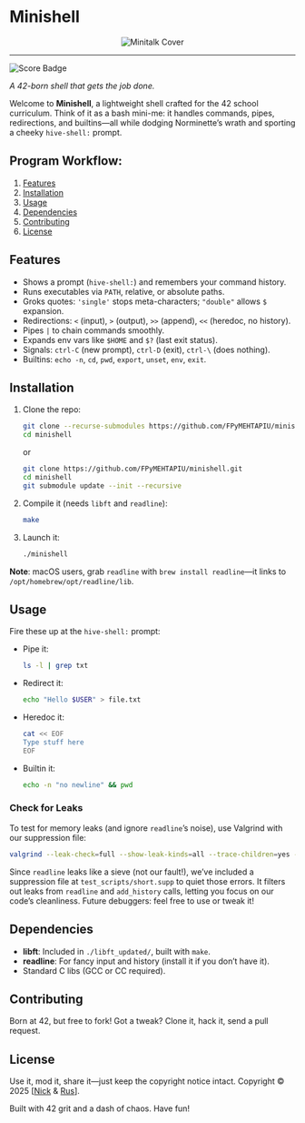 # Minishell
<p align="center">
  <img src="https://raw.githubusercontent.com/ayogun/42-project-badges/refs/heads/main/covers/cover-minishell.png" alt="Minitalk Cover">
</p>

---

<img src="https://img.shields.io/badge/Score-100%2F100-brightgreen" alt="Score Badge">

*A 42-born shell that gets the job done.*

Welcome to **Minishell**, a lightweight shell crafted for the 42 school curriculum. Think of it as a bash mini-me: it handles commands, pipes, redirections, and builtins—all while dodging Norminette’s wrath and sporting a cheeky `hive-shell:` prompt.

## Program Workflow:
<ol>
  <li><a href="#Features">Features</a></li>
  <li><a href="#Installation">Installation</a></li>
  <li><a href="#Usage">Usage</a></li>
  <li><a href="#Dependencies">Dependencies</a></li>
  <li><a href="#Contributing">Contributing</a></li>
  <li><a href="#License">License</a></li>
</ol>

## <h2 id="Features">Features</h2>
- Shows a prompt (`hive-shell:`) and remembers your command history.
- Runs executables via `PATH`, relative, or absolute paths.
- Groks quotes: `'single'` stops meta-characters; `"double"` allows `$` expansion.
- Redirections: `<` (input), `>` (output), `>>` (append), `<<` (heredoc, no history).
- Pipes `|` to chain commands smoothly.
- Expands env vars like `$HOME` and `$?` (last exit status).
- Signals: `ctrl-C` (new prompt), `ctrl-D` (exit), `ctrl-\` (does nothing).
- Builtins: `echo -n`, `cd`, `pwd`, `export`, `unset`, `env`, `exit`.

## <h2 id="Installation">Installation</h2>
1. Clone the repo:
   ```bash
   git clone --recurse-submodules https://github.com/FPyMEHTAPIU/minishell.git
   cd minishell
   ```
   or
   ```bash
   git clone https://github.com/FPyMEHTAPIU/minishell.git
   cd minishell
   git submodule update --init --recursive
   ```
3. Compile it (needs `libft` and `readline`):
   ```bash
   make
   ```
4. Launch it:
   ```bash
   ./minishell
   ```

**Note**: macOS users, grab `readline` with `brew install readline`—it links to `/opt/homebrew/opt/readline/lib`.

## <h2 id="Usage">Usage</h2>
Fire these up at the `hive-shell:` prompt:

- Pipe it:
  ```bash
  ls -l | grep txt
  ```
- Redirect it:
  ```bash
  echo "Hello $USER" > file.txt
  ```
- Heredoc it:
  ```bash
  cat << EOF
  Type stuff here
  EOF
  ```
- Builtin it:
  ```bash
  echo -n "no newline" && pwd
  ```

### Check for Leaks
To test for memory leaks (and ignore `readline`’s noise), use Valgrind with our suppression file:
  ```bash
  valgrind --leak-check=full --show-leak-kinds=all --trace-children=yes --track-fds=yes --suppressions=./test_scripts/short.supp ./minishell
  ```

Since `readline` leaks like a sieve (not our fault!), we’ve included a suppression file at `test_scripts/short.supp` to quiet those errors. It filters out leaks from `readline` and `add_history` calls, letting you focus on our code’s cleanliness. Future debuggers: feel free to use or tweak it!

## <h2 id="Dependencies">Dependencies</h2>
- **libft**: Included in `./libft_updated/`, built with `make`.
- **readline**: For fancy input and history (install it if you don’t have it).
- Standard C libs (GCC or CC required).

## <h2 id="Contributing">Contributing</h2>
Born at 42, but free to fork! Got a tweak? Clone it, hack it, send a pull request.

## <h2 id="License">License</h2>
Use it, mod it, share it—just keep the copyright notice intact.
Copyright © 2025 [[Nick](https://github.com/FPyMEHTAPIU) & [Rus](https://github.com/lnemenlRus)].


Built with 42 grit and a dash of chaos. Have fun!
